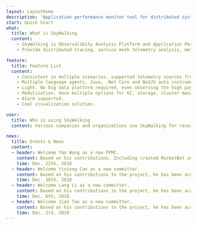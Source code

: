 ```yaml
---
layout: LayoutHome
description: 'Application performance monitor tool for distributed systems, especially designed for microservices, cloud native and container-based (Docker, K8s, Mesos) architectures.'
start: Quick Start
what:
  title: What is SkyWalking
  content: 
    - SkyWalking is Observalibity Analysis Platform and Application Performance Management system.
    - Provide distributed tracing, service mesh telemetry analysis, metric aggregation and visualization all-in-one solution.

feature:
  title: Feature List
  content:
    - Consistent in multiple scenarios. supported telemetry sources from language agents and service mesh.
    - Multiple language agents, Java, .Net Core and NodJS auto instrument agents.
    - Light. No big data platform required, even observing the high payload cluster.
    - Modulization. Have multiple options for UI, storage, cluster managements.
    - Alarm supported.
    - Cool visualization solution.

user:
  title: Who is using SkyWalking
  content: Various companies and organizations use SkyWalking for research, production and commercial products. This is SkyWalking's user wall.

news:
  title: Events & News
  content:
  - header: Welcome Yao Wang as a new PPMC.
    content: Based on his contributions. Including created RocketBot as our secondary UI, new website and very cool trace view page in next release. he has been accepted as SkyWalking PPMC. Welcome aboard.
    time: Dec. 22th, 2018
  - header: Welcome Yixiong Cao as a new committer.
    content: Based on his contributions to the project, he has been accepted as SkyWalking committer. Welcome aboard.
    time: Dec. 10th, 2018
  - header: Welcome Lang Li as a new committer.
    content: Based on his contributions to the project, he has been accepted as SkyWalking committer. Welcome aboard.
    time: Dec. 6th, 2018
  - header: Welcome Jian Tan as a new committer.
    content: Based on his contributions to the project, he has been accepted as SkyWalking committer. Welcome aboard.
    time: Dec. 2rd, 2018
---
```

